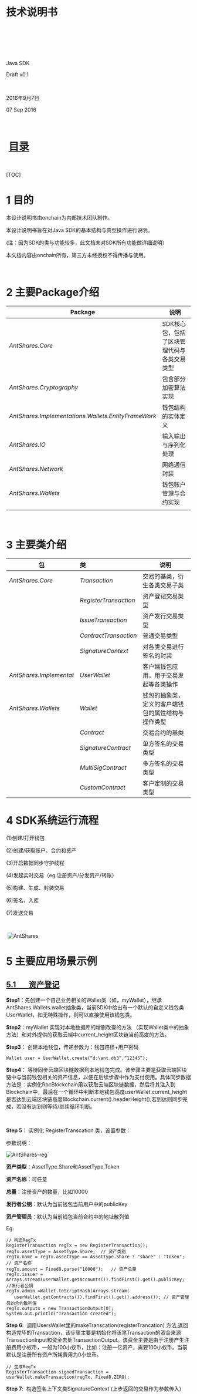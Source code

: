 

 

 

 

 

# 技术说明书

 

 

 

Java SDK

Draft v0.1

 

2016年9月7日

07 Sep 2016

    

#  [目录](Undefined)

 

[TOC]

# 1    目的

本设计说明书由onchain为内部技术团队制作。

本设计说明书旨在对Java SDK的基本结构与典型操作进行说明。

(注：因为SDK的类与功能较多，此文档未对SDK所有功能做详细说明）

本文档内容由onchain所有，第三方未经授权不得传播与使用。

 

# 2    主要Package介绍

| Package                                  | 说明                      |
| ---------------------------------------- | ----------------------- |
| *AntShares.Core*                         | SDK核心包，包括了区块管理代码与各类交易类型 |
| *AntShares.Cryptography*                 | 包含部分加密算法实现              |
| *AntShares.Implementations.Wallets.EntityFrameWork* | 钱包结构的实体定义               |
| *AntShares.IO*                           | 输入输出与序列化处理              |
| *AntShares.Network*                      | 网络通信封装                  |
| *AntShares.Wallets*                      | 钱包账户管理与合约实现             |
|                                          |                         |

 

# 3    主要类介绍

| 包                       | 类                     | 说明                        |
| ----------------------- | :-------------------- | ------------------------- |
| *AntShares.Core*        | *Transaction*         | 交易的基类，衍生各类交易子类            |
|                         | *RegisterTransaction* | 资产登记交易类型                  |
|                         | *IssueTransaction*    | 资产发行交易类型                  |
|                         | *ContractTransaction* | 普通交易类型                    |
|                         | *SignatureContext*    | 对各类交易进行签名的封装              |
| *AntShares.Implementat* | *UserWallet*          | 客户端钱包应用，用于交易发起等各类操作       |
| *AntShares.Wallets*     | *Wallet*              | 钱包的抽象类，定义的客户端钱包的属性结构与操作类型 |
|                         | *Contract*            | 交易合约的基类                   |
|                         | *SignatureContract*   | 单方签名的交易类型                 |
|                         | *MultiSigContract*    | 多方签名的交易类型                 |
|                         | *CustomContract*      | 客户定制的交易类型                 |





# 4    SDK系统运行流程

(1)创建/打开钱包

(2)创建/获取账户、合约和资产

(3)开启数据同步守护线程

(4)发起实时交易（eg:注册资产/分发资产/转账）

(5)构建、生成、封装交易

(6)签名、入库

(7)发送交易

  

​    ![AntShares](D:\Data\AntShares.jpg)

 

 

# 5    主要应用场景示例

## [5.1       资产登记](undefined)

**Step1**：先创建一个自己业务相关的Wallet类（如，myWallet），继承AntShares.Wallets.wallet抽象类，当前SDK中给出有一个默认的自定义钱包类UserWallet，如无特殊操作，则可以直接使用该钱包类。



**Step2**：myWallet 实现对本地数据库的增删改查的方法 （实现Wallet类中的抽象方法）和对外提供的获取云端中current_height区块链当前高度的方法。



**Step3**： 创建本地钱包，传递参数为：钱包路径+用户密码

`Wallet user = UserWallet.create(“d:\ant.db3”,“12345”);`



**Step4**： 等待同步云端区块链数据到本地钱包完成。该步骤主要是获取云端区块链中与当前钱包相关的资产信息，以便在后续步骤中作为支付使用。具体同步数据方法是：实例化RpcBlockchain用以获取云端区块链数据，然后将其注入到Blockchain中，最后在一个循环中判断本地钱包高度userWallet.current_height是否达到云端区块链高度Blockchain.current().headerHeight();若到达则同步完成，若没有达到则等待/继续循环判断。

 

**Step 5**： 实例化 RegisterTranscation 类，设置参数：

参数说明：

 ![AntShares-reg](D:\Data\AntShares-reg.jpg)`

**资产类型**：AssetType.Share和AssetType.Token

**资产名称**：可任意

**总量**：注册资产的数量，比如10000

**发行者公钥**：默认为当前钱包当前用户中的publicKey

**资产管理员**：默认为当前钱包当前合约中的地址散列值

Eg:

 ````
// 构造RegTx
RegisterTransaction regTx = new RegisterTransaction();
regTx.assetType = AssetType.Share;	// 资产类别
regTx.name = regTx.assetType == AssetType.Share ? "share" : "token";	// 资产名称
regTx.amount = Fixed8.parse("10000");	// 资产总量
regTx.issuer = Arrays.stream(userWallet.getAccounts()).findFirst().get().publicKey;	//发行者公钥
regTx.admin =Wallet.toScriptHash(Arrays.stream(
	userWallet.getContracts()).findFirst().get().address()); // 资产管理员的合约散列值
regTx.outputs = new TransactionOutput[0];
System.out.println("Transaction created");
 ````



**Step 6**:  调用UsersWallet里的makeTranscation(registerTrancation) 方法,返回构造完毕的Transaction，该步骤主要是初始化将该笔Transaction的资金来源TransactionInput和资金去处TransactionOutput。该资金主要是由于注册产生注册费用小蚁币，一般为100小蚁币，比如：注册一亿资产，需要100小蚁币。当前默认是注册所有资产所耗费用为0小蚁币。

````
// 生成RegTx
RegisterTransaction signedTransaction = userWallet.makeTransaction(regTx, Fixed8.ZERO);
````



 **Step 7**:  构造签名上下文类SignatureContext (上步返回的交易作为参数传入)

````
// 包装RegTx
SignatureContext context = new SignatureContext(signedTransaction);
````



**Step 8**: 调用UsersWallet中的Sign方法(将SignatureContext作为参数传入)，返回签完名的Transaction

```
// 签名
userWallet.sign(context);
```



**Step 9**: 调用签名完成之后的transactoin中的合约脚本方法，获取合约脚本到Transaction中。

```
// 获取签名合约脚本
signedTransaction.scripts = context.getScripts();
```



**Step 10**: 调用UsersWallet的saveTransaction方法,保存交易到本地钱包

```
// 入库
userWallet.saveTransaction(signedTransaction);
```

 

 **Step 11**: 广播交易：  

```
方式一：JSON RPC发送交易
```

1)   构造 RpcClient（url）, url为JSON PRC的http地址与端口链接

2)   构造 RpcNode (rpcClient)

3)    调用RpcNode.sendRawTransaction(Transaction), transcation为前步骤构造好的交易。

注：Transaction.hash() 为交易hash 或交易id , 可以通过 RpcNode.getRawTransaction(transaction id)从区块链获取已生成的交易。

```
// rpc发送
rpcNode.sendRawTransaction(signedTransaction);
```



```
方式二：调用LocalNode.Reply广播交易（LocalNode是本地节点实例，LocalNode机制另文叙述）
```

 

## [5.1       资产发行](undefined)

```
与“资产登记”类似，Step 2 中构造的是 IssueTransaction 类，参数结构：
```

  ![AntShares-iss](D:\Data\AntShares-iss.jpg)

 

**交易类型**：TransactionType.IssueTransaction

**额外特性**：可以存放各种交易说明/交易详情等信息，此处默认为null

**交易输入**：资产的来源，对于刚刚创建的钱包，此处默认为null

**交易输出**：表示发行资产的去处，该发行资产可以是小蚁股Antshare,可以是小蚁币Antcoin，还可以是先前注册的资产。构造发行资产TransactionOutput（tx）：

tx.assetId：表示资产编号，对于小蚁币和小蚁股，该资产编号为Hash()值，对于注册资产，该资产编号为注册资产的交易编号txid。在获取该交易编号的时候，对于已知该txid的资产，则可以直接将该txid传入，对于未知txid的资产，则可以从本地钱包中过滤筛选出来，钱包中包含资产包括：小蚁币/小蚁股和注册资产，过滤掉小蚁币和小蚁股，剩下的就是注册资产。

tx.value：表示金额，比如：1000

tx.scriptHash:表示收款人的地址，该地址可以形象理解为钱包中的银行卡，一个钱包中可以拥有多张银行卡。创建钱包时默认已经生成一张银行卡，该卡的地址信息可以通过获取钱包中的合约找到该卡的地址信息，转换格式即可获取到收款人的地址。发行资产给自己，则可以通过刚刚这种方式直接从钱包中拿取，发行资产该对方，则只需要知道对方的地址信息，然后通过Wallet.toAddress方法转换格式即可得到。

**脚本列表**：验证所需的脚本信息，后续步骤中通过签名完整之后的transaction获得。

Eg：

 ````
// 构建issTx
IssueTransaction issTx = new IssueTransaction();
TransactionOutput tx = new TransactionOutput();
tx.assetId = Arrays.stream(userWallet.findUnspentCoins()).filter(
			p -> !p.assetId.equals(Blockchain.ANTCOIN.hash())
				&&!p.assetId.equals(Blockchain.ANTSHARE.hash()))
			.map(p -> p.assetId).findAny().get();
tx.value = Fixed8.parse("30");
tx.scriptHash = Wallet.toScriptHash(toAddr);
issTx.outputs = new TransactionOutput[]{tx};
System.out.println("Transaction created, send to txid:"+tx.assetId);
 ````



 

## [5.2       普通交易](undefined)

```
与“资产登记”类似，Step 2 中构造的是 ContractTranscation类，参数结构：
```

  ![AntShares-con](D:\Data\AntShares-con.jpg)

 

**交易类型**：TransactionType.ContractTransaction

**额外特性**：可以存放各种交易说明/交易详情等信息，此处默认为null

**交易输入**：资产的来源，该资产可以时小蚁币/小蚁股，也可以是注册资产，还可以是从别处接收到的其他资产，构造交易输入TransactionInput(in)：

​	in.prevHash: 引用交易的散列值，即交易标号txid

​	in.index: 交易输出的索引值。

此处TransactionInput默认为null，即表示只能转账该钱包中已有的资产小蚁币/小蚁股/自己注册的资产。

**交易输出**：表示转账的接收方，构造该交易输出TransactionOutput与注册过程中构造该交易输出一样，具体可以参考“注册资产”。

Eg:

````
// 构建conTx
ContractTransaction conTx = new ContractTransaction();
TransactionOutput tx = new TransactionOutput();
tx.assetId = Arrays.stream(userWallet.findUnspentCoins()).filter(
				p -> !p.assetId.equals(Blockchain.ANTCOIN.hash()) || 
				!p.equals(Blockchain.ANTSHARE.hash())).findAny().get().assetId;
tx.value = Fixed8.parse("1");
tx.scriptHash = Wallet.toScriptHash(toAddr);
conTx.outputs = new TransactionOutput[] {tx};
System.out.println("Transaction created,txid:"+tx.assetId);
````



 